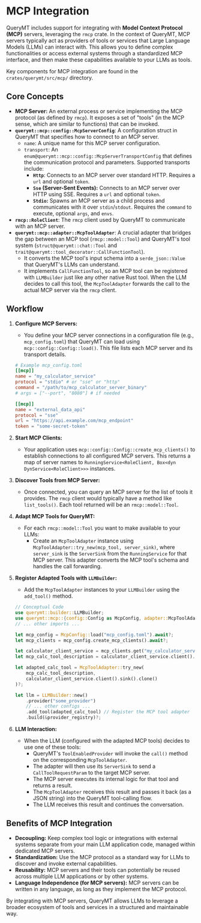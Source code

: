 # MCP Integration

QueryMT includes support for integrating with **Model Context Protocol (MCP)** servers, leveraging the `rmcp` crate. In the context of QueryMT, MCP servers typically act as providers of tools or services that Large Language Models (LLMs) can interact with. This allows you to define complex functionalities or access external systems through a standardized MCP interface, and then make these capabilities available to your LLMs as tools.

Key components for MCP integration are found in the `crates/querymt/src/mcp/` directory.

## Core Concepts

*   **MCP Server:** An external process or service implementing the MCP protocol (as defined by `rmcp`). It exposes a set of "tools" (in the MCP sense, which are similar to functions) that can be invoked.
*   **`querymt::mcp::config::McpServerConfig`**: A configuration struct in QueryMT that specifies how to connect to an MCP server.
    *   `name`: A unique name for this MCP server configuration.
    *   `transport`: An `enum@querymt::mcp::config::McpServerTransportConfig` that defines the communication protocol and parameters. Supported transports include:
        *   **`Http`**: Connects to an MCP server over standard HTTP. Requires a `url` and optional `token`.
        *   **`Sse` (Server-Sent Events):** Connects to an MCP server over HTTP using SSE. Requires a `url` and optional `token`.
        *   **`Stdio`:** Spawns an MCP server as a child process and communicates with it over `stdin`/`stdout`. Requires the `command` to execute, optional `args`, and `envs`.
*   **`rmcp::RoleClient`**: The `rmcp` client used by QueryMT to communicate with an MCP server.
*   **`querymt::mcp::adapter::McpToolAdapter`**: A crucial adapter that bridges the gap between an MCP tool (`rmcp::model::Tool`) and QueryMT's tool system (`struct@querymt::chat::Tool` and `trait@querymt::tool_decorator::CallFunctionTool`).
    *   It converts the MCP tool's input schema into a `serde_json::Value` that QueryMT's LLMs can understand.
    *   It implements `CallFunctionTool`, so an MCP tool can be registered with `LLMBuilder` just like any other native Rust tool. When the LLM decides to call this tool, the `McpToolAdapter` forwards the call to the actual MCP server via the `rmcp` client.

## Workflow

1.  **Configure MCP Servers:**
    *   You define your MCP server connections in a configuration file (e.g., `mcp_config.toml`) that QueryMT can load using `mcp::config::Config::load()`. This file lists each MCP server and its transport details.

    ```toml
    # Example mcp_config.toml
    [[mcp]]
    name = "my_calculator_service"
    protocol = "stdio" # or "sse" or "http"
    command = "/path/to/mcp_calculator_server_binary"
    # args = ["--port", "8080"] # if needed

    [[mcp]]
    name = "external_data_api"
    protocol = "sse"
    url = "https://api.example.com/mcp_endpoint"
    token = "some-secret-token"
    ```

2.  **Start MCP Clients:**
    *   Your application uses `mcp::config::Config::create_mcp_clients()` to establish connections to all configured MCP servers. This returns a map of server names to `RunningService<RoleClient, Box<dyn DynService<RoleClient>>>` instances.

3.  **Discover Tools from MCP Server:**
    *   Once connected, you can query an MCP server for the list of tools it provides. The `rmcp` client would typically have a method like `list_tools()`. Each tool returned will be an `rmcp::model::Tool`.

4.  **Adapt MCP Tools for QueryMT:**
    *   For each `rmcp::model::Tool` you want to make available to your LLMs:
        *   Create an `McpToolAdapter` instance using `McpToolAdapter::try_new(mcp_tool, server_sink)`, where `server_sink` is the `ServerSink` from the `RunningService` for that MCP server. This adapter converts the MCP tool's schema and handles the call forwarding.

5.  **Register Adapted Tools with `LLMBuilder`:**
    *   Add the `McpToolAdapter` instances to your `LLMBuilder` using the `add_tool()` method.

    ```rust
    // Conceptual Code
    use querymt::builder::LLMBuilder;
    use querymt::mcp::{config::Config as McpConfig, adapter::McpToolAdapter};
    // ... other imports ...

    let mcp_config = McpConfig::load("mcp_config.toml").await?;
    let mcp_clients = mcp_config.create_mcp_clients().await?;

    let calculator_client_service = mcp_clients.get("my_calculator_service").unwrap();
    let mcp_calc_tool_description = calculator_client_service.client().list_tools().await?.into_iter().find(|t| t.name == "add").unwrap();

    let adapted_calc_tool = McpToolAdapter::try_new(
        mcp_calc_tool_description,
        calculator_client_service.client().sink().clone()
    )?;

    let llm = LLMBuilder::new()
        .provider("some_provider")
        // ... other configs ...
        .add_tool(adapted_calc_tool) // Register the MCP tool adapter
        .build(&provider_registry)?;
    ```

6.  **LLM Interaction:**
    *   When the LLM (configured with the adapted MCP tools) decides to use one of these tools:
        *   QueryMT's `ToolEnabledProvider` will invoke the `call()` method on the corresponding `McpToolAdapter`.
        *   The adapter will then use its `ServerSink` to send a `CallToolRequestParam` to the target MCP server.
        *   The MCP server executes its internal logic for that tool and returns a result.
        *   The `McpToolAdapter` receives this result and passes it back (as a JSON string) into the QueryMT tool-calling flow.
        *   The LLM receives this result and continues the conversation.

## Benefits of MCP Integration

*   **Decoupling:** Keep complex tool logic or integrations with external systems separate from your main LLM application code, managed within dedicated MCP servers.
*   **Standardization:** Use the MCP protocol as a standard way for LLMs to discover and invoke external capabilities.
*   **Reusability:** MCP servers and their tools can potentially be reused across multiple LLM applications or by other systems.
*   **Language Independence (for MCP servers):** MCP servers can be written in any language, as long as they implement the MCP protocol.

By integrating with MCP servers, QueryMT allows LLMs to leverage a broader ecosystem of tools and services in a structured and maintainable way.
